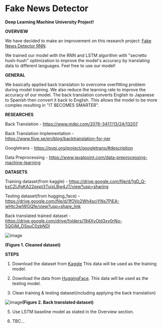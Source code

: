 # Fake News Detector

**Deep Learning Machine University Project!**

**OVERVIEW**

We have decided to make an improvement on this research project: [Fake News Detector RNN](https://www.kaggle.com/code/muhammadwaseem123/fake-news-detector-rnn).

We trained our model with the RNN and LSTM algorithm with "secretto hush-hush" optimization to improve the model's accuracy by translating data to different languages. Feel free to use our model!

**GENERAL**

We basically applied back translation to overcome overfitting problem during model training. We also reduce the learning rate to improve the accuracy of our model. The back translation converts English to Japanese to Spanish then convert it back to English. This allows the model to be more complex resulting in "IT BECOMES SMARTER".

**RESEARCHES**

Back Translation - https://www.mdpi.com/2076-3417/13/24/13207

Back Translation Implementation - https://www.fiive.se/en/blog/backtranslation-for-ner

Googletrans - https://pypi.org/project/googletrans/#description

Data Preprocessing - https://www.javatpoint.com/data-preprocessing-machine-learning

**DATASETS**

Training dataset(from kaggle) - https://drive.google.com/file/d/1gD_Q-ksCZlJfgKA22qxpt3TujxLBw4JT/view?usp=sharing

Testing dataset(from hugging_face) - https://drive.google.com/file/d/1fOVo2Wh4scjYNs7PjEA-wHtc3wlWGQfe/view?usp=share_link

Back translated trained dataset - https://drive.google.com/drive/folders/194XyOld3xy0rNo-5QGjM_DSsuC0zbNDI

![image](https://github.com/user-attachments/assets/72aade97-bc93-49d7-a43a-80d3af4a433c)

**(Figure 1. Cleaned dataset)**

**STEPS**

1. Download the dataset from [Kaggle](https://www.kaggle.com/code/muhammadwaseem123/fake-news-detector-rnn) This data will be used as the training model.

2. Download the data from [HuggingFace](https://drive.google.com/file/d/1fOVo2Wh4scjYNs7PjEA-wHtc3wlWGQfe/view). This data will be used as the testing model.

3. Clean training & testing dataset(including applying the back translation)

![image](https://github.com/user-attachments/assets/2d405136-bc4e-4dd9-9f89-f688f8b18179)**(Figure 2. Back translated dataset)**


5. Use LSTM baseline model as stated in the Overview section.

6. TBC...
